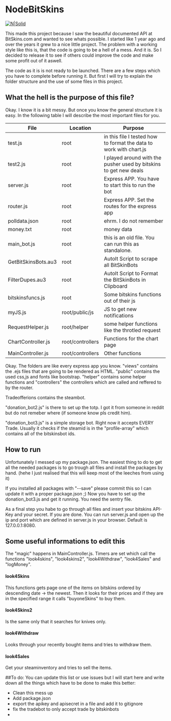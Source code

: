 # NodeBitSkins

[![N|Solid](http://i.imgur.com/hSL76di.png)](https://www.reddit.com/r/SteamBotMarket/)

This made this project because I saw the beautiful documented API at BitSkins.com and wanted to see whats possible.
I started like 1 year ago and over the years it grew to a nice little project. The problem with a working style like this is, that the code is going to be a hell of a mess. And it is. So I decided to release it to see if others could improve the code and make some profit out of it aswell.

The code as it is is not ready to be launched. There are a few steps which you have to complete before running it.
But first I will try to explain the folder structure and the use of some files in this project.

## What the hell is the purpose of this file?
Okay. I know it is a bit messy. But once you know the general structure it is easy. In the following table I will describe the most important files for you. 

| File | Location  | Purpose |
|---|---|---|
| test.js | root  | in this file I tested how to format the data to work with chart.js |
| test2.js | root  | I played around with the pusher used by bitskins to get new deals |
| server.js | root | Express APP. You have to start this to run the bot |
| router.js | root | Express APP. Set the routes for the express app |
| polldata.json | root | ehrm. I do not remember |
| money.txt | root | money data | JS to get new notifications |
| main_bot.js | root | this is an old file. You can run this as standalone. |
| GetBitSkinsBots.au3 | root | AutoIt Script to scrape all BitSkinBots |
| FilterDupes.au3 | root | AutoIt Script to Format the BitSkinBots in Clipboard |
| bitskinsfuncs.js | root | Some bitskins functions out of their js |
| myJS.js | root/public/js | JS to get new notifications |
| RequestHelper.js | root/helper | some helper functions like the throtled request |
| ChartController.js | root/controllers | Functions for the chart page |
| MainController.js | root/controllers | Other functions |

Okay. The folders are like every express app you know. "views" contains the .ejs files that are going to be rendered as HTML.  "public" contains the used css,js and fonts like bootstrap.  "helper" contains some helper functions and "controllers" the controllers which are called and reffered to by the router.

Tradeofferions contains the steambot.

"donation_bot2.js" is there to set up the totp. I got it from someone in reddit but do not remeber where (if someone know pls credit him).

"donation_bot3.js" is a simple storage bot. Right now it accepts EVERY Trade. Usually it checks if the steamid is in the "profile-array" which contains all of the bitskinsbot ids.



## How to run

Unfortunately I messed up my package.json. The easiest thing to do to get all the needed packages is to go trough all files and install the packages by hand. (hehe I just realised that this will keep most of the leeches from using it)

If you installed all packages with "--save" please commit this so I can update it with a proper package.json ;)
Now you have to set up the donation_bot3.js and get it running. You need the sentry file.

As a final step you habe to go through all files and insert your bitskins API-Key and your secret. If you are done. You can run server.js and open up the ip and port which are defined in server.js in your browser. Default is 127.0.0.1:8080.

## Some useful informations to edit this
The "magic" happens in MainController.js. Timers are set which call the functions "look4skins", "look4skins2", "look4Withdraw", "look4Sales" and "logMoney".

#### look4Skins
This functions gets page one of the items on bitskins ordered by descending date -> the newest. Then it looks for their prices and if they are in the specified range it calls "buyoneSkins" to buy them.


#### look4Skins2
Is the same only that it searches for knives only.

#### look4Withdraw
Looks through your recently bought items and tries to withdraw them.

#### look4Sales
Get your steaminventory and tries to sell the items.
  


##To do:
You can update this list or use issues but I will start here and write down all the things which have to be done to make this better:

* Clean this mess up
* Add package.json
* export the apikey and apisecret in a file and add it to gitignore
* fix the tradebot to only accept trade by bitskinbots
* 
